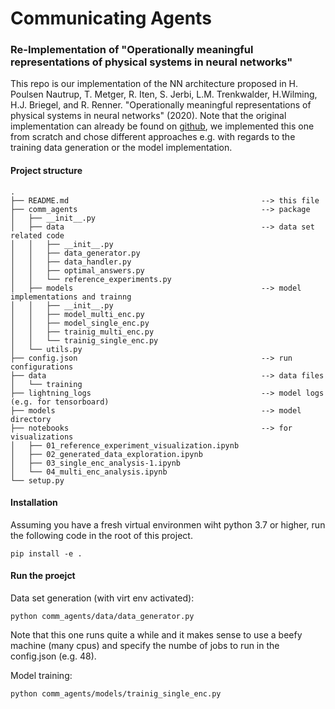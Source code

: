 # Communicating Agents
### Re-Implementation of "Operationally meaningful representations of physical systems in neural networks"
This repo is our implementation of the NN architecture proposed in H. Poulsen Nautrup, T. Metger, R. Iten, S. Jerbi, L.M. Trenkwalder, H.Wilming, H.J. Briegel, and R. Renner. "Operationally meaningful representations of physical systems in neural networks" (2020).
Note that the original implementation can already be found on [github](https://github.com/tonymetger/communicating_scinet), we implemented this one from scratch and chose different approaches e.g. with regards to the training data generation or the model implementation.

#### Project structure

```
.
├── README.md                                           --> this file
├── comm_agents                                         --> package 
│   ├── __init__.py
│   ├── data                                            --> data set related code
│   │   ├── __init__.py
│   │   ├── data_generator.py
│   │   ├── data_handler.py
│   │   ├── optimal_answers.py
│   │   └── reference_experiments.py
│   ├── models                                          --> model implementations and trainng
│   │   ├── __init__.py
│   │   ├── model_multi_enc.py
│   │   ├── model_single_enc.py
│   │   ├── trainig_multi_enc.py
│   │   └── trainig_single_enc.py
│   └── utils.py
├── config.json                                         --> run configurations
├── data                                                --> data files 
│   └── training
├── lightning_logs                                      --> model logs (e.g. for tensorboard)
├── models                                              --> model directory
├── notebooks                                           --> for visualizations
│   ├── 01_reference_experiment_visualization.ipynb
│   ├── 02_generated_data_exploration.ipynb
│   ├── 03_single_enc_analysis-1.ipynb
│   └── 04_multi_enc_analysis.ipynb
└── setup.py
```

#### Installation
Assuming you have a fresh virtual environmen wiht python 3.7 or higher, run the following code in the root of this project.
```shell
pip install -e .
```

#### Run the proejct
Data set generation (with virt env activated):
```shell
python comm_agents/data/data_generator.py
```
Note that this one runs quite a while and it makes sense to use a beefy machine (many cpus) and specify the numbe of jobs to run in the config.json (e.g. 48).

Model training:
```shell
python comm_agents/models/trainig_single_enc.py
```







